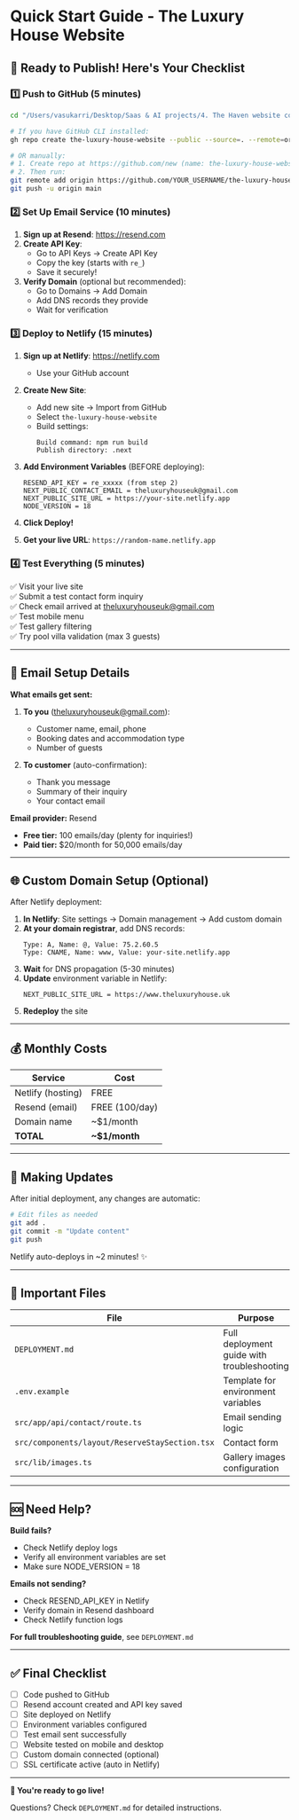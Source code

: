 # Quick Start Guide - The Luxury House Website

## 🚀 Ready to Publish! Here's Your Checklist

### 1️⃣ Push to GitHub (5 minutes)

```bash
cd "/Users/vasukarri/Desktop/Saas & AI projects/4. The Haven website codebase/the-haven-website"

# If you have GitHub CLI installed:
gh repo create the-luxury-house-website --public --source=. --remote=origin --push

# OR manually:
# 1. Create repo at https://github.com/new (name: the-luxury-house-website)
# 2. Then run:
git remote add origin https://github.com/YOUR_USERNAME/the-luxury-house-website.git
git push -u origin main
```

### 2️⃣ Set Up Email Service (10 minutes)

1. **Sign up at Resend**: https://resend.com
2. **Create API Key**:
   - Go to API Keys → Create API Key
   - Copy the key (starts with `re_`)
   - Save it securely!
3. **Verify Domain** (optional but recommended):
   - Go to Domains → Add Domain
   - Add DNS records they provide
   - Wait for verification

### 3️⃣ Deploy to Netlify (15 minutes)

1. **Sign up at Netlify**: https://netlify.com
   - Use your GitHub account

2. **Create New Site**:
   - Add new site → Import from GitHub
   - Select `the-luxury-house-website`
   - Build settings:
     ```
     Build command: npm run build
     Publish directory: .next
     ```

3. **Add Environment Variables** (BEFORE deploying):
   ```
   RESEND_API_KEY = re_xxxxx (from step 2)
   NEXT_PUBLIC_CONTACT_EMAIL = theluxuryhouseuk@gmail.com
   NEXT_PUBLIC_SITE_URL = https://your-site.netlify.app
   NODE_VERSION = 18
   ```

4. **Click Deploy!**

5. **Get your live URL**: `https://random-name.netlify.app`

### 4️⃣ Test Everything (5 minutes)

✅ Visit your live site  
✅ Submit a test contact form inquiry  
✅ Check email arrived at theluxuryhouseuk@gmail.com  
✅ Test mobile menu  
✅ Test gallery filtering  
✅ Try pool villa validation (max 3 guests)

---

## 📧 Email Setup Details

**What emails get sent:**
1. **To you** (theluxuryhouseuk@gmail.com):
   - Customer name, email, phone
   - Booking dates and accommodation type
   - Number of guests

2. **To customer** (auto-confirmation):
   - Thank you message
   - Summary of their inquiry
   - Your contact email

**Email provider:** Resend
- **Free tier:** 100 emails/day (plenty for inquiries!)
- **Paid tier:** $20/month for 50,000 emails/day

---

## 🌐 Custom Domain Setup (Optional)

After Netlify deployment:

1. **In Netlify**: Site settings → Domain management → Add custom domain
2. **At your domain registrar**, add DNS records:
   ```
   Type: A, Name: @, Value: 75.2.60.5
   Type: CNAME, Name: www, Value: your-site.netlify.app
   ```
3. **Wait** for DNS propagation (5-30 minutes)
4. **Update** environment variable in Netlify:
   ```
   NEXT_PUBLIC_SITE_URL = https://www.theluxuryhouse.uk
   ```
5. **Redeploy** the site

---

## 💰 Monthly Costs

| Service | Cost |
|---------|------|
| Netlify (hosting) | FREE |
| Resend (email) | FREE (100/day) |
| Domain name | ~$1/month |
| **TOTAL** | **~$1/month** |

---

## 🔄 Making Updates

After initial deployment, any changes are automatic:

```bash
# Edit files as needed
git add .
git commit -m "Update content"
git push
```

Netlify auto-deploys in ~2 minutes! ✨

---

## 📁 Important Files

| File | Purpose |
|------|---------|
| `DEPLOYMENT.md` | Full deployment guide with troubleshooting |
| `.env.example` | Template for environment variables |
| `src/app/api/contact/route.ts` | Email sending logic |
| `src/components/layout/ReserveStaySection.tsx` | Contact form |
| `src/lib/images.ts` | Gallery images configuration |

---

## 🆘 Need Help?

**Build fails?**
- Check Netlify deploy logs
- Verify all environment variables are set
- Make sure NODE_VERSION = 18

**Emails not sending?**
- Check RESEND_API_KEY in Netlify
- Verify domain in Resend dashboard
- Check Netlify function logs

**For full troubleshooting guide**, see `DEPLOYMENT.md`

---

## ✅ Final Checklist

- [ ] Code pushed to GitHub
- [ ] Resend account created and API key saved
- [ ] Site deployed on Netlify
- [ ] Environment variables configured
- [ ] Test email sent successfully
- [ ] Website tested on mobile and desktop
- [ ] Custom domain connected (optional)
- [ ] SSL certificate active (auto in Netlify)

---

**🎉 You're ready to go live!**

Questions? Check `DEPLOYMENT.md` for detailed instructions.
